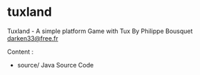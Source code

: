 # tuxland
Tuxland - A simple platform Game with Tux
By Philippe Bousquet <darken33@free.fr>

Content :
- source/ Java Source Code 
